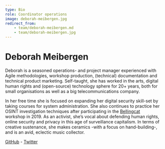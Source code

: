 ```yaml
---
type: Bio
role: Coordinator operations
image: deborah-meibergen.jpg
redirect_from:
    - team/deborah-meibergen.md
    - team/deborah-meibergen.jpg
---
```


# Deborah Meibergen

Deborah is a seasoned operations- and project manager experienced with Agile methodologies, workshop production, (technical) documentation and technical product marketing. Self-taught, she has worked in the arts, digital human rights and (open-source) technology sphere for 20+ years, both for small organisations as well as a big telecommunications company.

In her free time she is focused on expanding her digital security skill-set by taking courses for system administration. She also continues to practice her OSINT investigation techniques after participating in the [Bellingcat](https://www.bellingcat.com/) workshop in 2019. As an activist, she’s vocal about defending human rights, online security and privacy in this age of surveillance capitalism. In terms of creative sustenance, she makes ceramics -with a focus on hand-building-, and is an avid, eclectic music collector.

[GitHub](https://github.com/demkodo) - [Twitter](https://twitter.com/demkodo)
